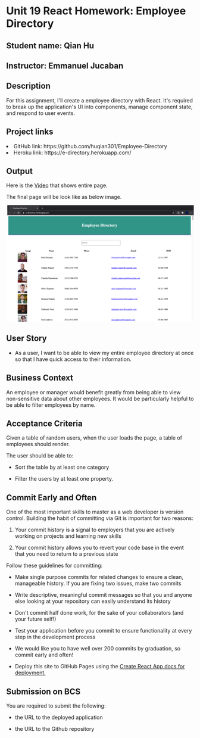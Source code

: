 # Unit 19 React Homework: Employee Directory
## Student name: Qian Hu
## Instructor: Emmanuel Jucaban
## Description
For this assignment, I'll create a employee directory with React. It's required to break up the application's UI into components, manage component state, and respond to user events.

## Project links
<li>GitHub link: https://github.com/huqian301/Employee-Directory<br/></li>
<li>Heroku link: https://e-directory.herokuapp.com/</li>

## Output 
Here is the [Video](https://drive.google.com/file/d/1bvVZIKEYn9NQzCyEKoVg6ocHo2A1HHbX/view?usp=sharing) that shows entire page.<br>

The final page will be look like as below image.

![html screenshot](./img/Employee-Directory.png) 


## User Story

* As a user, I want to be able to view my entire employee directory at once so that I have quick access to their information.

## Business Context

An employee or manager would benefit greatly from being able to view non-sensitive data about other employees. It would be particularly helpful to be able to filter employees by name.

## Acceptance Criteria

Given a table of random users, when the user loads the page, a table of employees should render. 

The user should be able to:

  * Sort the table by at least one category

  * Filter the users by at least one property.

## Commit Early and Often

One of the most important skills to master as a web developer is version control. Building the habit of committing via Git is important for two reasons:

1. Your commit history is a signal to employers that you are actively working on projects and learning new skills

2. Your commit history allows you to revert your code base in the event that you need to return to a previous state

Follow these guidelines for committing:

* Make single purpose commits for related changes to ensure a clean, manageable history. If you are fixing two issues, make two commits

* Write descriptive, meaningful commit messages so that you and anyone else looking at your repository can easily understand its history

* Don't commit half done work, for the sake of your collaborators (and your future self!)

* Test your application before you commit to ensure functionality at every step in the development process

* We would like you to have well over 200 commits by graduation, so commit early and often!

* Deploy this site to GitHub Pages using the [Create React App docs for deployment.](https://create-react-app.dev/docs/deployment/#github-pages)


## Submission on BCS

You are required to submit the following:

* the URL to the deployed application

* the URL to the Github repository

